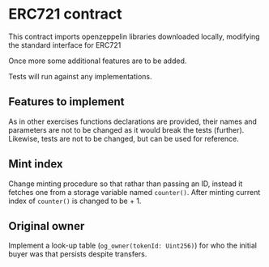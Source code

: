 # ERC721 contract

This contract imports openzeppelin libraries downloaded locally, modifying the standard interface for ERC721

Once more some additional features are to be added.

Tests will run against any implementations.

## Features to implement

As in other exercises functions declarations are provided, their names and parameters are not to be changed as it would break the tests (further). Likewise, tests are not to be changed, but can be used for reference.

## Mint index

Change minting procedure so that rathar than passing an ID, instead it fetches one from a storage variable named `counter()`. After minting current index of `counter()` is changed to be + 1.

## Original owner

Implement a look-up table (`og_owner(tokenId: Uint256)`) for who the initial buyer was that persists despite transfers.
